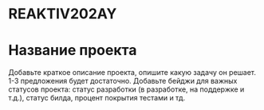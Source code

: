 # REAKTIV202AY
# Название проекта
Добавьте краткое описание проекта, опишите какую задачу он решает. 1-3 предложения будет достаточно. Добавьте бейджи для важных статусов проекта: статус разработки (в разработке, на поддержке и т.д.), статус билда, процент покрытия тестами и тд.
